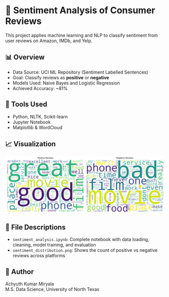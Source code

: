 # 🧠 Sentiment Analysis of Consumer Reviews

This project applies machine learning and NLP to classify sentiment from user reviews on Amazon, IMDb, and Yelp.

## 📊 Overview

- Data Source: UCI ML Repository (Sentiment Labelled Sentences)
- Goal: Classify reviews as **positive** or **negative**
- Models Used: Naive Bayes and Logistic Regression
- Achieved Accuracy: ~81%

## 🧪 Tools Used
- Python, NLTK, Scikit-learn
- Jupyter Notebook
- Matplotlib & WordCloud

## 📈 Visualization

![Sentiment Distribution](sentiment_distribution.png)

## 📂 File Descriptions

- `sentiment_analysis.ipynb`: Complete notebook with data loading, cleaning, model training, and evaluation
- `sentiment_distribution.png`: Shows the count of positive vs negative reviews across platforms

## 👤 Author

Achyuth Kumar Miryala  
M.S. Data Science, University of North Texas
